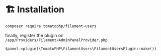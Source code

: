 # 🏗 Installation

```
composer require tomatophp/filament-users
```

finally, register the plugin on `/app/Providers/Filament/AdminPanelProvider.php`

```
$panel->plugin(\TomatoPHP\FilamentUsers\FilamentUsersPlugin::make())
```
